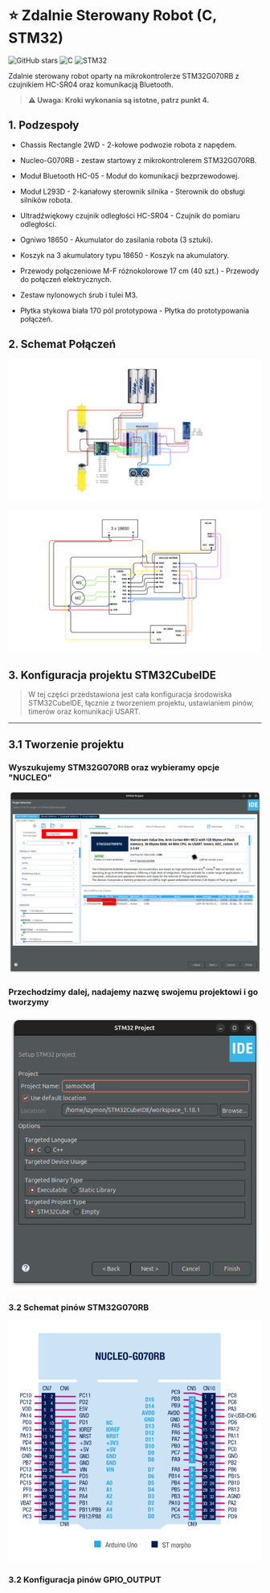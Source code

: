 # ⭐ Zdalnie Sterowany Robot (C, STM32)

![GitHub stars](https://img.shields.io/github/stars/szymon-tulodziecki/stm32g070-rc-robot)
![C](https://img.shields.io/badge/C-00599C?style=flat&logo=c&logoColor=white)
![STM32](https://img.shields.io/badge/STM32-03234B?style=flat&logo=stmicroelectronics&logoColor=white)

Zdalnie sterowany robot oparty na mikrokontrolerze STM32G070RB z czujnikiem HC-SR04 oraz komunikacją Bluetooth.

> **⚠️ Uwaga: Kroki wykonania są istotne, patrz punkt 4.**


## 1. Podzespoły

- Chassis Rectangle 2WD - 2-kołowe podwozie robota z napędem.

- Nucleo-G070RB - zestaw startowy z mikrokontrolerem STM32G070RB.

- Moduł Bluetooth HC-05 - Moduł do komunikacji bezprzewodowej.

- Moduł L293D - 2-kanałowy sterownik silnika - Sterownik do obsługi silników robota.

- Ultradźwiękowy czujnik odległości HC-SR04 - Czujnik do pomiaru odległości.

- Ogniwo 18650 - Akumulator do zasilania robota (3 sztuki).

- Koszyk na 3 akumulatory typu 18650 - Koszyk na akumulatory.

- Przewody połączeniowe M-F różnokolorowe 17 cm (40 szt.) - Przewody do połączeń elektrycznych.

- Zestaw nylonowych śrub i tulei M3.

- Płytka stykowa biała 170 pól prototypowa - Płytka do prototypowania połączeń.


## 2. Schemat Połączeń

![Schemat Połączeń 1](img/img1.png)

![Schemat Połączeń 2](img/img2.png)


## 3. Konfiguracja projektu STM32CubeIDE


> W tej części przedstawiona jest cała konfiguracja środowiska STM32CubeIDE, łącznie z tworzeniem projektu, ustawianiem pinów, timerów oraz komunikacji USART. 
-------------------------------------------------
## 3.1 Tworzenie projektu

### Wyszukujemy STM32G070RB oraz wybieramy opcje "NUCLEO"

![Konfiguracja 1](img/img3.png)

### Przechodzimy dalej, nadajemy nazwę swojemu projektowi i go tworzymy

![Konfiguracja 2](img/img4.png)

### 3.2 Schemat pinów STM32G070RB

![Konfiguracja ](img/img5.png)

### 3.2 Konfiguracja pinów GPIO_OUTPUT 

